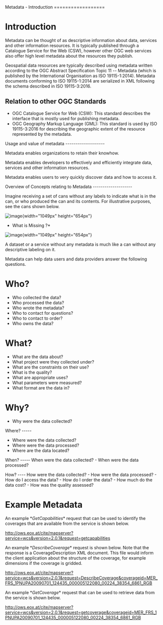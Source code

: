 Metadata - Introduction ==================

# Introduction

Metadata can be thought of as descriptive information about data,
services and other information resources. It is typically published
through a Catalogue Service for the Web (CSW), however other OGC web
services also offer high level metadata about the resources they
publish.

Geospatial data resources are typically described using metadata written
according to the OGC Abstract Specification Topic 11 -- Metadata (which
is published by the International Organisation as ISO 19115-1:2014).
Metadata documents conforming to ISO 19115-1:2014 are serialized in XML
following the schema described in ISO 19115-3:2016.

## Relation to other OGC Standards

-   OGC Catalogue Service for Web (CSW): This standard describes the
    interface that is mostly used for publishing metadata.
-   OGC Geography Markup Language (GML): This standard is used by ISO
    19115-3:2016 for describing the geographic extent of the resource
    represented by the metadata.

Usage and value of metadata \-\-\-\-\-\-\-\-\-\-\-\-\-\-\-\-\-\-\--

Metadata enables organizations to retain their knowhow.

Metadata enables developers to effectively and efficiently integrate
data, services and other information resources.

Metadata enables users to very quickly discover data and how to access
it.

Overview of Concepts relating to Metadata
\-\-\-\-\-\-\-\-\-\-\-\-\-\-\-\-\-\-\--

Imagine receiving a set of cans without any labels to indicate what is
in the can, or who produced the can and its contents. For illustrative
purposes, see the cans shown below.

![image](../img/cans.jpg){width="1049px" height="654px"}

-   What is Missing ?\*

![image](../img/nutrition_label.jpg){width="1049px" height="654px"}

A dataset or a service without any metadata is much like a can without
any descriptive labeling on it.

Metadata can help data users and data providers answer the following
questions.

# Who?

-   Who collected the data?
-   Who processed the data?
-   Who wrote the metadata?
-   Who to contact for questions?
-   Who to contact to order?
-   Who owns the data?

# What?

-   What are the data about?
-   What project were they collected under?
-   What are the constraints on their use?
-   What is the quality?
-   What are appropriate uses?
-   What parameters were measured?
-   What format are the data in?

# Why?

-   Why were the data collected?

Where? \-\-\-\--

-   Where were the data collected?
-   Where were the data processed?
-   Where are the data located?

When? \-\-\-\-- When were the data collected? - When were the data
processed?

How? \-\-\-- How were the data collected? - How were the data
processed? - How do I access the data? - How do I order the data? - How
much do the data cost? - How was the quality assessed?

# Example Metadata

An example \**GetCapabilities*\* request that can be used to identify
the coverages that are available from the service is shown below.

<http://ows.eox.at/cite/mapserver?service=wcs&version=2.0.1&request=getcapabilities>

An example \**DescribeCoverage*\* request is shown below. Note that the
response is a CoverageDescription XML document. This file would inform
the client application about the structure of the coverage, for example
dimensions if the coverage is gridded.

<http://ows.eox.at/cite/mapserver?service=wcs&version=2.0.1&request=DescribeCoverage&coverageid=MER_FRS_1PNUPA20090701_124435_000005122080_00224_38354_6861_RGB>

An example \**GetCoverage*\* request that can be used to retrieve data
from the service is shown below.

<http://ows.eox.at/cite/mapserver?service=wcs&version=2.0.1&request=getcoverage&coverageid=MER_FRS_1PNUPA20090701_124435_000005122080_00224_38354_6861_RGB>
